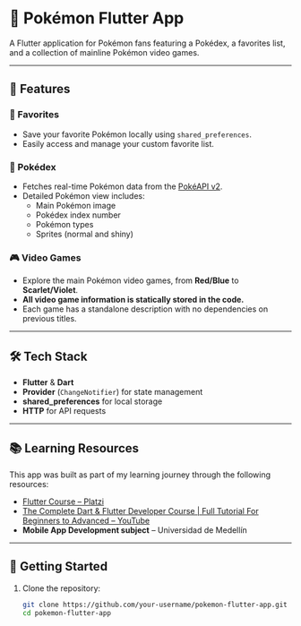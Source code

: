 # 📱 Pokémon Flutter App

A Flutter application for Pokémon fans featuring a Pokédex, a favorites list, and a collection of mainline Pokémon video games.

---

## 🧩 Features

### 🔖 Favorites
- Save your favorite Pokémon locally using `shared_preferences`.
- Easily access and manage your custom favorite list.

### 📘 Pokédex
- Fetches real-time Pokémon data from the [PokéAPI v2](https://pokeapi.co/docs/v2).
- Detailed Pokémon view includes:
  - Main Pokémon image
  - Pokédex index number
  - Pokémon types
  - Sprites (normal and shiny)

### 🎮 Video Games
- Explore the main Pokémon video games, from **Red/Blue** to **Scarlet/Violet**.
- **All video game information is statically stored in the code.**
- Each game has a standalone description with no dependencies on previous titles.

---

## 🛠️ Tech Stack

- **Flutter** & **Dart**
- **Provider** (`ChangeNotifier`) for state management
- **shared_preferences** for local storage
- **HTTP** for API requests

---

## 📚 Learning Resources

This app was built as part of my learning journey through the following resources:

- [Flutter Course – Platzi](https://platzi.com/cursos/flutter/)
- [The Complete Dart & Flutter Developer Course | Full Tutorial For Beginners to Advanced – YouTube](https://www.youtube.com/watch?v=CzRQ9mnmh44)
- **Mobile App Development subject** – Universidad de Medellín

---

## 🚀 Getting Started

1. Clone the repository:
   ```bash
   git clone https://github.com/your-username/pokemon-flutter-app.git
   cd pokemon-flutter-app
